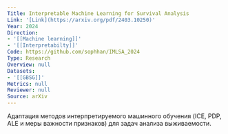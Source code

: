 ```yaml
---
Title: Interpretable Machine Learning for Survival Analysis
Link: '[Link](https://arxiv.org/pdf/2403.10250)'
Year: 2024
Direction:
- '[[Machine learning]]'
- '[[Interpretabilty]]'
Code: https://github.com/sophhan/IMLSA_2024
Type: Research
Overview: null
Datasets:
- '[[GBSG]]'
Metrics: null
Reviewer: null
Source: arXiv
---
```


Адаптация методов интерпретируемого машинного обучения (ICE, PDP, ALE и меры важности признаков) для задач анализа выживаемости.
